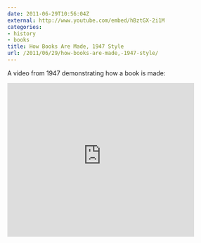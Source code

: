 ```yaml
---
date: 2011-06-29T10:56:04Z
external: http://www.youtube.com/embed/hBztGX-2i1M
categories:
- history
- books
title: How Books Are Made, 1947 Style
url: /2011/06/29/how-books-are-made,-1947-style/
---
```


A video from 1947 demonstrating how a book is made:

<iframe width="425" height="349" src="http://www.youtube.com/embed/hBztGX-2i1M" frameborder="0" allowfullscreen></iframe>
